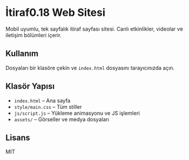 # İtiraf0.18 Web Sitesi

Mobil uyumlu, tek sayfalık itiraf sayfası sitesi. Canlı etkinlikler, videolar ve iletişim bölümleri içerir.

## Kullanım

Dosyaları bir klasöre çekin ve `index.html` dosyasını tarayıcınızda açın.

## Klasör Yapısı

- `index.html` – Ana sayfa
- `style/main.css` – Tüm stiller
- `js/script.js` – Yükleme animasyonu ve JS işlemleri
- `assets/` – Görseller ve medya dosyaları

## Lisans

MIT
